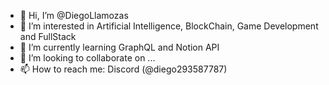 - 👋 Hi, I’m @DiegoLlamozas
- 👀 I’m interested in Artificial Intelligence, BlockChain, Game Development and FullStack
- 🌱 I’m currently learning GraphQL and Notion API
- 💞️ I’m looking to collaborate on ...
- 📫 How to reach me: Discord (@diego293587787)

<!---
DiegoLlamozas/DiegoLlamozas is a ✨ special ✨ repository because its `README.md` (this file) appears on your GitHub profile.
You can click the Preview link to take a look at your changes.
--->
